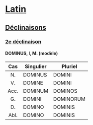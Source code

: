 # [Latin](/fr/langues/latin/)
## [Déclinaisons](/fr/langues/latin/declinaisons/)
### [2e déclinaison](/fr/langues/latin/declinaisons/2/)
#### DOMINUS, I, M. (modèle)

| Cas  | Singulier | Pluriel   |
| :--: | --------- | --------- |
| N.   | DOMINUS   | DOMINI    |
| V.   | DOMINE    | DOMINI    |
| Acc. | DOMINUM   | DOMINOS   |
| G.   | DOMINI    | DOMINORUM |
| D.   | DOMINO    | DOMINIS   |
| Abl. | DOMINO    | DOMINIS   |